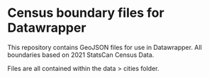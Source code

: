 # Census boundary files for Datawrapper
This repository contains GeoJSON files for use in Datawrapper. All boundaries based on 2021 StatsCan Census Data.

Files are all contained within the data > cities folder.